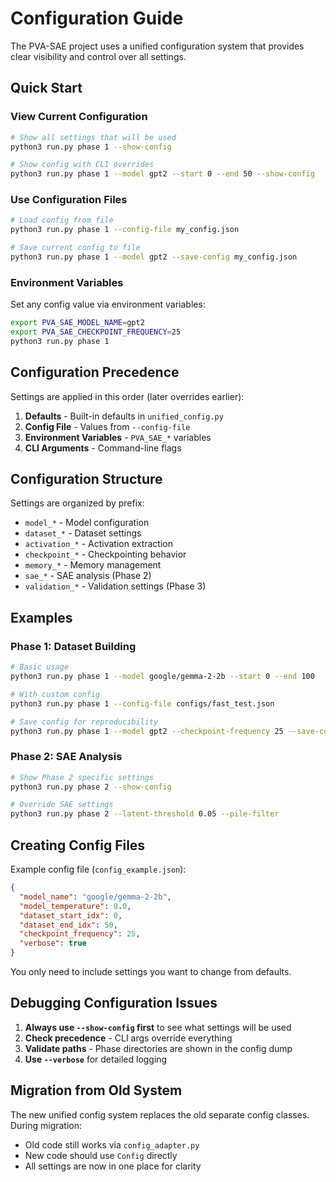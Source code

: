# Configuration Guide

The PVA-SAE project uses a unified configuration system that provides clear visibility and control over all settings.

## Quick Start

### View Current Configuration
```bash
# Show all settings that will be used
python3 run.py phase 1 --show-config

# Show config with CLI overrides
python3 run.py phase 1 --model gpt2 --start 0 --end 50 --show-config
```

### Use Configuration Files
```bash
# Load config from file
python3 run.py phase 1 --config-file my_config.json

# Save current config to file
python3 run.py phase 1 --model gpt2 --save-config my_config.json
```

### Environment Variables
Set any config value via environment variables:
```bash
export PVA_SAE_MODEL_NAME=gpt2
export PVA_SAE_CHECKPOINT_FREQUENCY=25
python3 run.py phase 1
```

## Configuration Precedence

Settings are applied in this order (later overrides earlier):
1. **Defaults** - Built-in defaults in `unified_config.py`
2. **Config File** - Values from `--config-file`
3. **Environment Variables** - `PVA_SAE_*` variables
4. **CLI Arguments** - Command-line flags

## Configuration Structure

Settings are organized by prefix:
- `model_*` - Model configuration
- `dataset_*` - Dataset settings
- `activation_*` - Activation extraction
- `checkpoint_*` - Checkpointing behavior
- `memory_*` - Memory management
- `sae_*` - SAE analysis (Phase 2)
- `validation_*` - Validation settings (Phase 3)

## Examples

### Phase 1: Dataset Building
```bash
# Basic usage
python3 run.py phase 1 --model google/gemma-2-2b --start 0 --end 100

# With custom config
python3 run.py phase 1 --config-file configs/fast_test.json

# Save config for reproducibility
python3 run.py phase 1 --model gpt2 --checkpoint-frequency 25 --save-config experiment_1.json
```

### Phase 2: SAE Analysis
```bash
# Show Phase 2 specific settings
python3 run.py phase 2 --show-config

# Override SAE settings
python3 run.py phase 2 --latent-threshold 0.05 --pile-filter
```

## Creating Config Files

Example config file (`config_example.json`):
```json
{
  "model_name": "google/gemma-2-2b",
  "model_temperature": 0.0,
  "dataset_start_idx": 0,
  "dataset_end_idx": 50,
  "checkpoint_frequency": 25,
  "verbose": true
}
```

You only need to include settings you want to change from defaults.

## Debugging Configuration Issues

1. **Always use `--show-config` first** to see what settings will be used
2. **Check precedence** - CLI args override everything
3. **Validate paths** - Phase directories are shown in the config dump
4. **Use `--verbose`** for detailed logging

## Migration from Old System

The new unified config system replaces the old separate config classes. During migration:
- Old code still works via `config_adapter.py`
- New code should use `Config` directly
- All settings are now in one place for clarity